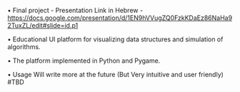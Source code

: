 •	Final project - Presentation Link in Hebrew - https://docs.google.com/presentation/d/1EN9hVVugZQ0FzkKDaEz86NaHa92TuxZL/edit#slide=id.p1 

•	Educational UI platform for visualizing data structures and simulation of algorithms.

•	The platform implemented in Python and Pygame. 

•	Usage Will write more at the future (But Very intuitive and user friendly) #TBD
